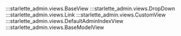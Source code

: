 :::starlette_admin.views.BaseView
:::starlette_admin.views.DropDown
:::starlette_admin.views.Link
:::starlette_admin.views.CustomView
:::starlette_admin.views.DefaultAdminIndexView
:::starlette_admin.views.BaseModelView